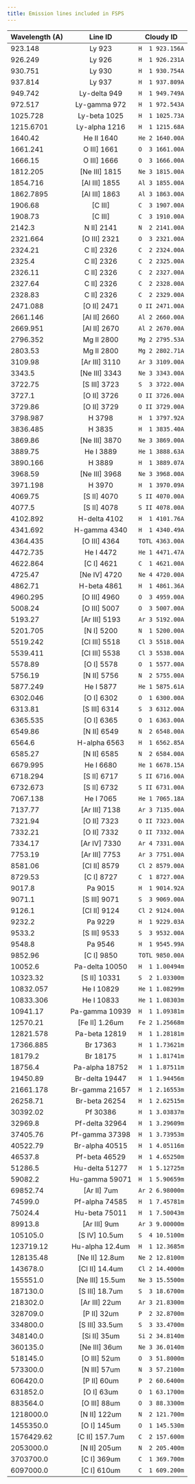 ```yaml
---
title: Emission lines included in FSPS
---
```

| Wavelength (A) | Line ID | Cloudy ID |
| :--- | :---: | :---: |
| 923.148 | Ly 923 | `H  1 923.156A` |
| 926.249 | Ly 926 | `H  1 926.231A` |
| 930.751 | Ly 930 | `H  1 930.754A` |
| 937.814 | Ly 937 | `H  1 937.809A` |
| 949.742 | Ly-delta 949 | `H  1 949.749A` |
| 972.517 | Ly-gamma 972 | `H  1 972.543A` |
| 1025.728 | Ly-beta 1025 | `H  1 1025.73A` |
| 1215.6701 | Ly-alpha 1216 | `H  1 1215.68A` |
| 1640.42 | He II 1640 | `He 2 1640.00A` |
| 1661.241 | O III] 1661 | `O  3 1661.00A` |
| 1666.15 | O III] 1666 | `O  3 1666.00A` |
| 1812.205 | [Ne III] 1815 | `Ne 3 1815.00A` |
| 1854.716 | [Al III] 1855 | `Al 3 1855.00A` |
| 1862.7895 | [Al III] 1863 | `Al 3 1863.00A` |
| 1906.68 | [C III]  | `C  3 1907.00A` |
| 1908.73 | [C III]  | `C  3 1910.00A` |
| 2142.3 | N II] 2141 | `N  2 2141.00A` |
| 2321.664 | [O III] 2321 | `O  3 2321.00A` |
| 2324.21 | C II] 2326 | `C  2 2324.00A` |
| 2325.4 | C II] 2326 | `C  2 2325.00A` |
| 2326.11 | C II] 2326 | `C  2 2327.00A` |
| 2327.64 | C II] 2326 | `C  2 2328.00A` |
| 2328.83 | C II] 2326 | `C  2 2329.00A` |
| 2471.088 | [O II] 2471 | `O II 2471.00A` |
| 2661.146 | [Al II] 2660 | `Al 2 2660.00A` |
| 2669.951 | [Al II] 2670 | `Al 2 2670.00A` |
| 2796.352 | Mg II 2800 | `Mg 2 2795.53A` |
| 2803.53 | Mg II 2800 | `Mg 2 2802.71A` |
| 3109.98 | [Ar III] 3110 | `Ar 3 3109.00A` |
| 3343.5 | [Ne III] 3343 | `Ne 3 3343.00A` |
| 3722.75 | [S III] 3723 | `S  3 3722.00A` |
| 3727.1 | [O II] 3726 | `O II 3726.00A` |
| 3729.86 | [O II] 3729 | `O II 3729.00A` |
| 3798.987 | H 3798 | `H  1 3797.92A` |
| 3836.485 | H 3835 | `H  1 3835.40A` |
| 3869.86 | [Ne III] 3870 | `Ne 3 3869.00A` |
| 3889.75 | He I 3889 | `He 1 3888.63A` |
| 3890.166 | H 3889 | `H  1 3889.07A` |
| 3968.59 | [Ne III] 3968 | `Ne 3 3968.00A` |
| 3971.198 | H 3970 | `H  1 3970.09A` |
| 4069.75 | [S II] 4070 | `S II 4070.00A` |
| 4077.5 | [S II] 4078 | `S II 4078.00A` |
| 4102.892 | H-delta 4102 | `H  1 4101.76A` |
| 4341.692 | H-gamma 4340 | `H  1 4340.49A` |
| 4364.435 | [O III] 4364 | `TOTL 4363.00A` |
| 4472.735 | He I 4472 | `He 1 4471.47A` |
| 4622.864 | [C I] 4621 | `C  1 4621.00A` |
| 4725.47 | [Ne IV] 4720 | `Ne 4 4720.00A` |
| 4862.71 | H-beta 4861 | `H  1 4861.36A` |
| 4960.295 | [O III] 4960 | `O  3 4959.00A` |
| 5008.24 | [O III] 5007 | `O  3 5007.00A` |
| 5193.27 | [Ar III] 5193 | `Ar 3 5192.00A` |
| 5201.705 | [N I] 5200 | `N  1 5200.00A` |
| 5519.242 | [Cl III] 5518 | `Cl 3 5518.00A` |
| 5539.411 | [Cl III] 5538 | `Cl 3 5538.00A` |
| 5578.89 | [O I] 5578 | `O  1 5577.00A` |
| 5756.19 | [N II] 5756 | `N  2 5755.00A` |
| 5877.249 | He I 5877 | `He 1 5875.61A` |
| 6302.046 | [O I] 6302 | `O  1 6300.00A` |
| 6313.81 | [S III] 6314 | `S  3 6312.00A` |
| 6365.535 | [O I] 6365 | `O  1 6363.00A` |
| 6549.86 | [N II] 6549 | `N  2 6548.00A` |
| 6564.6 | H-alpha 6563 | `H  1 6562.85A` |
| 6585.27 | [N II] 6585 | `N  2 6584.00A` |
| 6679.995 | He I 6680 | `He 1 6678.15A` |
| 6718.294 | [S II] 6717 | `S II 6716.00A` |
| 6732.673 | [S II] 6732 | `S II 6731.00A` |
| 7067.138 | He I 7065 | `He 1 7065.18A` |
| 7137.77 | [Ar III] 7138 | `Ar 3 7135.00A` |
| 7321.94 | [O II] 7323 | `O II 7323.00A` |
| 7332.21 | [O II] 7332 | `O II 7332.00A` |
| 7334.17 | [Ar IV] 7330 | `Ar 4 7331.00A` |
| 7753.19 | [Ar III] 7753 | `Ar 3 7751.00A` |
| 8581.06 | [Cl II] 8579 | `Cl 2 8579.00A` |
| 8729.53 | [C I] 8727 | `C  1 8727.00A` |
| 9017.8 | Pa 9015 | `H  1 9014.92A` |
| 9071.1 | [S III] 9071 | `S  3 9069.00A` |
| 9126.1 | [Cl II] 9124 | `Cl 2 9124.00A` |
| 9232.2 | Pa 9229 | `H  1 9229.03A` |
| 9533.2 | [S III] 9533 | `S  3 9532.00A` |
| 9548.8 | Pa 9546 | `H  1 9545.99A` |
| 9852.96 | [C I] 9850 | `TOTL 9850.00A` |
| 10052.6 | Pa-delta 10050 | `H  1 1.00494m` |
| 10323.32 | [S II] 10331 | `S  2 1.03300m` |
| 10832.057 | He I 10829 | `He 1 1.08299m` |
| 10833.306 | He I 10833 | `He 1 1.08303m` |
| 10941.17 | Pa-gamma 10939 | `H  1 1.09381m` |
| 12570.21 | [Fe II] 1.26um | `Fe 2 1.25668m` |
| 12821.578 | Pa-beta 12819 | `H  1 1.28181m` |
| 17366.885 | Br 17363 | `H  1 1.73621m` |
| 18179.2 | Br 18175 | `H  1 1.81741m` |
| 18756.4 | Pa-alpha 18752 | `H  1 1.87511m` |
| 19450.89 | Br-delta 19447 | `H  1 1.94456m` |
| 21661.178 | Br-gamma 21657 | `H  1 2.16553m` |
| 26258.71 | Br-beta 26254 | `H  1 2.62515m` |
| 30392.02 | Pf 30386 | `H  1 3.03837m` |
| 32969.8 | Pf-delta 32964 | `H  1 3.29609m` |
| 37405.76 | Pf-gamma 37398 | `H  1 3.73953m` |
| 40522.79 | Br-alpha 40515 | `H  1 4.05116m` |
| 46537.8 | Pf-beta 46529 | `H  1 4.65250m` |
| 51286.5 | Hu-delta 51277 | `H  1 5.12725m` |
| 59082.2 | Hu-gamma 59071 | `H  1 5.90659m` |
| 69852.74 | [Ar II] 7um | `Ar 2 6.98000m` |
| 74599.0 | Pf-alpha 74585 | `H  1 7.45781m` |
| 75024.4 | Hu-beta 75011 | `H  1 7.50043m` |
| 89913.8 | [Ar III] 9um | `Ar 3 9.00000m` |
| 105105.0 | [S IV] 10.5um | `S  4 10.5100m` |
| 123719.12 | Hu-alpha 12.4um | `H  1 12.3685m` |
| 128135.48 | [Ne II] 12.8um | `Ne 2 12.8100m` |
| 143678.0 | [Cl II] 14.4um | `Cl 2 14.4000m` |
| 155551.0 | [Ne III] 15.5um | `Ne 3 15.5500m` |
| 187130.0 | [S III] 18.7um | `S  3 18.6700m` |
| 218302.0 | [Ar III] 22um | `Ar 3 21.8300m` |
| 328709.0 | [P II] 32um | `P  2 32.8700m` |
| 334800.0 | [S III] 33.5um | `S  3 33.4700m` |
| 348140.0 | [Si II] 35um | `Si 2 34.8140m` |
| 360135.0 | [Ne III] 36um | `Ne 3 36.0140m` |
| 518145.0 | [O III] 52um | `O  3 51.8000m` |
| 573300.0 | [N III] 57um | `N  3 57.2100m` |
| 606420.0 | [P II] 60um | `P  2 60.6400m` |
| 631852.0 | [O I] 63um | `O  1 63.1700m` |
| 883564.0 | [O III] 88um | `O  3 88.3300m` |
| 1218000.0 | [N II] 122um | `N  2 121.700m` |
| 1455350.0 | [O I] 145um | `O  1 145.530m` |
| 1576429.62 | [C II] 157.7um | `C  2 157.600m` |
| 2053000.0 | [N II] 205um | `N  2 205.400m` |
| 3703700.0 | [C I] 369um | `C  1 369.700m` |
| 6097000.0 | [C I] 610um | `C  1 609.200m` |
